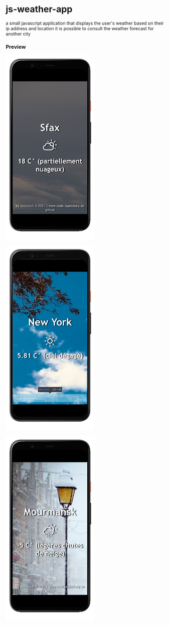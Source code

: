 # js-weather-app

a small javascript application that displays the user's weather based on their ip address and location
it is possible to consult the weather forecast for another city


### Preview

[![screenshot1|](https://github.com/aminelch/js-weather-app/blob/master/public/img/screenshots/screenshot1.png "screenshot1")](https://github.com/aminelch/js-weather-app/blob/master/public/img/screenshots/screenshot1.png "screenshot1")

[![screenshot2](https://github.com/aminelch/js-weather-app/blob/master/public/img/screenshots/screenshot2.png "screenshot2")](https://github.com/aminelch/js-weather-app/blob/master/public/img/screenshots/screenshot2.png "screenshot2")

[![screenshot 3](https://github.com/aminelch/js-weather-app/blob/master/public/img/screenshots/screenshot3.png "screenshot 3")](https://github.com/aminelch/js-weather-app/blob/master/public/img/screenshots/screenshot3.png "screenshot 3")
